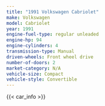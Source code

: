 ```yaml
---
title: "1991 Volkswagen Cabriolet"
make: Volkswagen
model: Cabriolet
year: 1991
engine-fuel-type: regular unleaded
engine-hp: 94
engine-cylinders: 4
transmission-type: Manual
driven-wheels: Front wheel drive
number-of-doors: 2
market-category: N/A
vehicle-size: Compact
vehicle-style: Convertible
---
```


{{< car_info >}}
